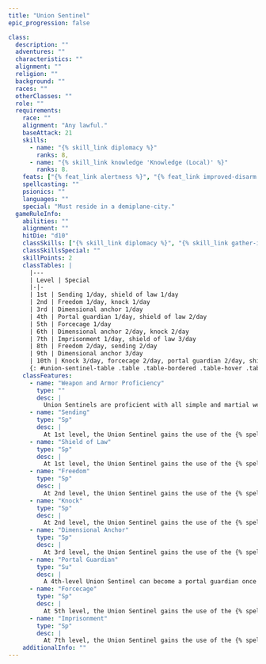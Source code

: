 ```yaml
---
title: "Union Sentinel"
epic_progression: false

class:
  description: ""
  adventures: ""
  characteristics: ""
  alignment: ""
  religion: ""
  background: ""
  races: ""
  otherClasses: ""
  role: ""
  requirements:
    race: ""
    alignment: "Any lawful."
    baseAttack: 21
    skills:
      - name: "{% skill_link diplomacy %}"
        ranks: 8,
      - name: "{% skill_link knowledge 'Knowledge (Local)' %}"
        ranks: 8.
    feats: ["{% feat_link alertness %}", "{% feat_link improved-disarm %}", "{% epic_feat_link armor-skin %}"]
    spellcasting: ""
    psionics: ""
    languages: ""
    special: "Must reside in a demiplane-city."
  gameRuleInfo:
    abilities: ""
    alignment: ""
    hitDie: "d10"
    classSkills: ["{% skill_link diplomacy %}", "{% skill_link gather-information %}", "{% skill_link intimidate %}", "{% skill_link knowledge 'Knowledge (Local)' %}", "{% skill_link listen %}", "{% skill_link profession %}", "{% skill_link search %}", "{% skill_link sense-motive %}", "{% skill_link spot %}"]
    classSkillsSpecial: ""
    skillPoints: 2
    classTables: |
      |---
      | Level | Special
      |-|-
      | 1st | Sending 1/day, shield of law 1/day
      | 2nd | Freedom 1/day, knock 1/day
      | 3rd | Dimensional anchor 1/day
      | 4th | Portal guardian 1/day, shield of law 2/day
      | 5th | Forcecage 1/day
      | 6th | Dimensional anchor 2/day, knock 2/day
      | 7th | Imprisonment 1/day, shield of law 3/day
      | 8th | Freedom 2/day, sending 2/day
      | 9th | Dimensional anchor 3/day
      | 10th | Knock 3/day, forcecage 2/day, portal guardian 2/day, shield of law 4/day
      {: #union-sentinel-table .table .table-bordered .table-hover .table-striped data-caption="Table: The Union Sentinel" }
    classFeatures:
      - name: "Weapon and Armor Proficiency"
        type: ""
        desc: |
          Union Sentinels are proficient with all simple and martial weapons, all armor, and all shields.
      - name: "Sending"
        type: "Sp"
        desc: |
          At 1st level, the Union Sentinel gains the use of the {% spell_link sending %} spell as a spell-like ability once per day, plus one additional time per day every seven levels thereafter. This ability functions as the spell cast by a 15th-level caster.
      - name: "Shield of Law"
        type: "Sp"
        desc: |
          At 1st level, the Union Sentinel gains the use of the {% spell_link shield-of-law %} spell as a spell-like ability once per day, plus one additional time per day every three levels thereafter. This ability functions as the spell cast by a 15th-level caster.
      - name: "Freedom"
        type: "Sp"
        desc: |
          At 2nd level, the Union Sentinel gains the use of the {% spell_link freedom %} spell as a spell-like ability once per day, plus one additional time per day every six levels thereafter. This ability functions as the spell cast by an 18th-level caster.
      - name: "Knock"
        type: "Sp"
        desc: |
          At 2nd level, the Union Sentinel gains the use of the {% spell_link knock %} spell as a spell-like ability once per day, plus one additional time per day every four levels thereafter. This ability functions as the spell cast by a 15th-level caster.
      - name: "Dimensional Anchor"
        type: "Sp"
        desc: |
          At 3rd level, the Union Sentinel gains the use of the {% spell_link dimensional-anchor %} spell as a spell-like ability once per day, plus one additional time per day every three levels thereafter. This ability functions as the spell cast by a 15th-level caster.
      - name: "Portal Guardian"
        type: "Su"
        desc: |
          A 4th-level Union Sentinel can become a portal guardian once per day, plus one additional time per day every six levels thereafter. The Union Sentinel must position him or herself within 5 feet of a portal or {% spell_link gate %}, and while he or she remains, the portal cannot be activated from either side by any means. The Union Sentinel can defend him or herself and use any of his or her other abilities normally, as long as he or she remains adjacent to the blocked portal. This ability only functions against portals and the {% spell_link gate %} spell, not against creatures with other spell-like or supernatural interplanar traveling abilities.
      - name: "Forcecage"
        type: "Sp"
        desc: |
          At 5th level, the Union Sentinel gains the use of the {% spell_link forcecage %} spell as a spell-like ability once per day, plus one additional time per day every five levels thereafter. This ability functions as the spell cast by a 20th-level caster.
      - name: "Imprisonment"
        type: "Sp"
        desc: |
          At 7th level, the Union Sentinel gains the use of the {% spell_link imprisonment %} spell as a spell-like ability once per week, plus one additional time per week every five levels thereafter. This ability functions as the spell cast by a 20th-level caster.
    additionalInfo: ""
---
```

